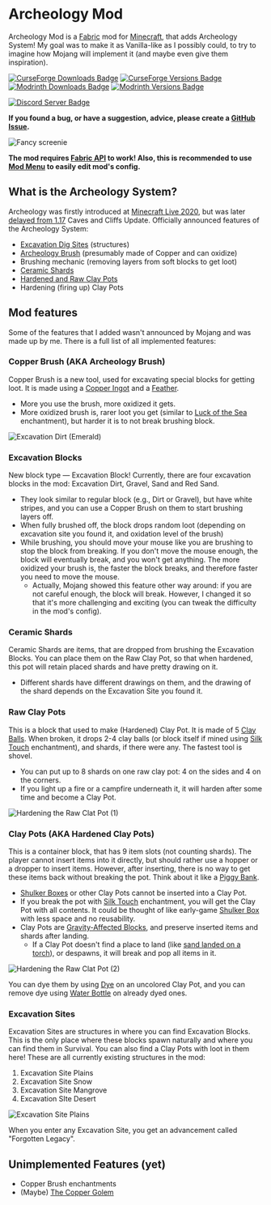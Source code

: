 # Archeology Mod

Archeology Mod is a [Fabric](https://fabricmc.net/) mod for [Minecraft](https://www.minecraft.net/), that adds Archeology System! My goal was to make it as Vanilla-like as I possibly could, to try to imagine how Mojang will implement it (and maybe even give them inspiration).

[![CurseForge Downloads Badge](https://cf.way2muchnoise.eu/full_539957_downloads.svg "CurseForge Downloads Badge")](https://www.curseforge.com/minecraft/mc-mods/archeology)
[![CurseForge Versions Badge](https://cf.way2muchnoise.eu/versions/539957.svg "CurseForge Versions Badge")](https://www.curseforge.com/minecraft/mc-mods/archeology)
[![Modrinth Downloads Badge](https://modrinth-utils.vercel.app/api/badge/downloads?id=LWE2KdIY "Modrinth Downloads Badge")](https://modrinth.com/mod/archeology)
[![Modrinth Versions Badge](https://modrinth-utils.vercel.app/api/badge/versions?id=LWE2KdIY&last=true "Modrinth Versions Badge")](https://modrinth.com/mod/archeology)

[![Discord Server Badge](https://img.shields.io/discord/1024347538532339794?label=discord%20server&logo=discord&logoColor=%23FFFFFF "Discord Server Badge")](https://discord.gg/RmSUYprbQs)

**If you found a bug, or have a suggestion, advice, please create a [GitHub Issue](https://github.com/capsey/archeology-mod/issues).**

![Fancy screenie](https://user-images.githubusercontent.com/46106832/191838583-82b8afc4-5e5f-4369-96aa-b307a4f9d38a.png "Fancy screenie")

**The mod requires [Fabric API](https://github.com/FabricMC/fabric) to work! Also, this is recommended to use [Mod Menu](https://github.com/TerraformersMC/ModMenu) to easily edit mod's config.**

## What is the Archeology System?
Archeology was firstly introduced at [Minecraft Live 2020](https://youtu.be/DWZIfsaIgtE?t=7229), but was later [delayed from 1.17](https://youtu.be/6YgKUZnUyak?t=285) Caves and Cliffs Update. Officially announced features of the Archeology System:
* [Excavation Dig Sites](https://minecraft-archive.fandom.com/wiki/Excavation_Sites) (structures)
* [Archeology Brush](https://minecraft-archive.fandom.com/wiki/Brush) (presumably made of Copper and can oxidize)
* Brushing mechanic (removing layers from soft blocks to get loot)
* [Ceramic Shards](https://minecraft-archive.fandom.com/wiki/Ceramic_Shard)
* [Hardened and Raw Clay Pots](https://minecraft-archive.fandom.com/wiki/Clay_Pot)
* Hardening (firing up) Clay Pots

## Mod features
Some of the features that I added wasn't announced by Mojang and was made up by me. There is a full list of all implemented features:

### Copper Brush (AKA Archeology Brush)
Copper Brush is a new tool, used for excavating special blocks for getting loot. It is made using a [Copper Ingot](https://minecraft.fandom.com/wiki/Copper_Ingot) and a [Feather](https://minecraft.fandom.com/wiki/Feather).
* More you use the brush, more oxidized it gets.
* More oxidized brush is, rarer loot you get (similar to [Luck of the Sea](https://minecraft.fandom.com/wiki/Luck_of_the_Sea) enchantment), but harder it is to not break brushing block.

![Excavation Dirt (Emerald)](https://user-images.githubusercontent.com/46106832/191838488-1c611660-0709-46d0-a5ed-64732033511d.png "Excavation Dirt (Emerald)")

### Excavation Blocks
New block type — Excavation Block! Currently, there are four excavation blocks in the mod: Excavation Dirt, Gravel, Sand and Red Sand.
* They look similar to regular block (e.g., Dirt or Gravel), but have white stripes, and you can use a Copper Brush on them to start brushing layers off.
* When fully brushed off, the block drops random loot (depending on excavation site you found it, and oxidation level of the brush)
* While brushing, you should move your mouse like you are brushing to stop the block from breaking. If you don't move the mouse enough, the block will eventually break, and you won't get anything. The more oxidized your brush is, the faster the block breaks, and therefore faster you need to move the mouse.
	* Actually, Mojang showed this feature other way around: if you are not careful enough, the block will break. However, I changed it so that it's more challenging and exciting (you can tweak the difficulty in the mod's config).

### Ceramic Shards
Ceramic Shards are items, that are dropped from brushing the Excavation Blocks. You can place them on the Raw Clay Pot, so that when hardened, this pot will retain placed shards and have pretty drawing on it.
* Different shards have different drawings on them, and the drawing of the shard depends on the Excavation Site you found it.

### Raw Clay Pots
This is a block that used to make (Hardened) Clay Pot. It is made of 5 [Clay Balls](https://minecraft.fandom.com/wiki/Clay_Ball). When broken, it drops 2-4 clay balls (or block itself if mined using [Silk Touch](https://minecraft.fandom.com/wiki/Silk_Touch) enchantment), and shards, if there were any. The fastest tool is shovel.
* You can put up to 8 shards on one raw clay pot: 4 on the sides and 4 on the corners.
* If you light up a fire or a campfire underneath it, it will harden after some time and become a Clay Pot.

![Hardening the Raw Clat Pot (1)](https://user-images.githubusercontent.com/46106832/191838419-c52d8aa4-f76d-4e08-be2e-f28645527d40.png "Hardening the Raw Clat Pot (1)")

### Clay Pots (AKA Hardened Clay Pots)
This is a container block, that has 9 item slots (not counting shards). The player cannot insert items into it directly, but should rather use a hopper or a dropper to insert items. However, after inserting, there is no way to get these items back without breaking the pot. Think about it like a [Piggy Bank](https://en.wikipedia.org/wiki/Piggy_bank).
* [Shulker Boxes](https://minecraft.fandom.com/wiki/Shulker_Box) or other Clay Pots cannot be inserted into a Clay Pot.
* If you break the pot with [Silk Touch](https://minecraft.fandom.com/wiki/Silk_Touch) enchantment, you will get the Clay Pot with all contents. It could be thought of like early-game [Shulker Box](https://minecraft.fandom.com/wiki/Shulker_Box) with less space and no reusability.
* Clay Pots are [Gravity-Affected Blocks](https://minecraft.fandom.com/wiki/Falling_Block), and preserve inserted items and shards after landing.
	* If a Clay Pot doesn't find a place to land (like [sand landed on a torch](https://minecraft.fandom.com/wiki/Falling_Block#Behavior)), or despawns, it will break and pop all items in it.

![Hardening the Raw Clat Pot (2)](https://user-images.githubusercontent.com/46106832/191838346-1d584fe8-beaa-4dbd-a612-eb84387c3fd6.png "Hardening the Raw Clat Pot (2)")

You can dye them by using [Dye](https://minecraft.fandom.com/wiki/Dye) on an uncolored Clay Pot, and you can remove dye using [Water Bottle](https://minecraft.fandom.com/wiki/Water_Bottle) on already dyed ones.

### Excavation Sites
Excavation Sites are structures in where you can find Excavation Blocks. This is the only place where these blocks spawn naturally and where you can find them in Survival. You can also find a Clay Pots with loot in them here! These are all currently existing structures in the mod:
1. Excavation Site Plains
2. Excavation Site Snow
3. Excavation Site Mangrove
4. Excavation SIte Desert

![Excavation Site Plains](https://user-images.githubusercontent.com/46106832/191838192-69d867ae-a32b-4ff9-88f5-9b29e5f8afe4.png "Excavation Site Plains")

When you enter any Excavation Site, you get an advancement called "Forgotten Legacy".

## Unimplemented Features (yet)
* Copper Brush enchantments
* (Maybe) [The Copper Golem](https://www.youtube.com/watch?v=jVdBhu0KgJo)
